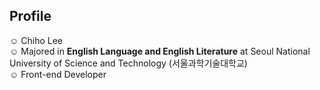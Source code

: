 ## Profile

☺︎ Chiho Lee <br>
☺︎ Majored in **English Language and English Literature** at Seoul National University of Science and Technology (서울과학기술대학교) <br>
☺︎ Front-end Developer
